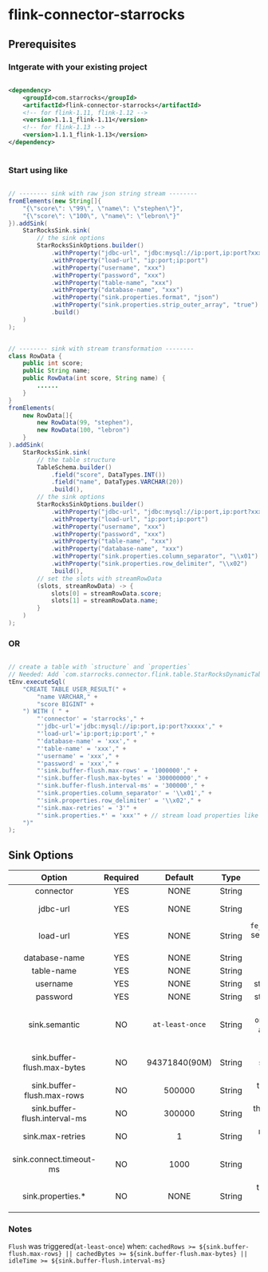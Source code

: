 # flink-connector-starrocks

## Prerequisites

### Intgerate with your existing project

```xml

<dependency>
    <groupId>com.starrocks</groupId>
    <artifactId>flink-connector-starrocks</artifactId>
    <!-- for flink-1.11, flink-1.12 -->
    <version>1.1.1_flink-1.11</version>
    <!-- for flink-1.13 -->
    <version>1.1.1_flink-1.13</version>
</dependency>
    
```

### Start using like

```java

// -------- sink with raw json string stream --------
fromElements(new String[]{
    "{\"score\": \"99\", \"name\": \"stephen\"}",
    "{\"score\": \"100\", \"name\": \"lebron\"}"
}).addSink(
    StarRocksSink.sink(
        // the sink options
        StarRocksSinkOptions.builder()
            .withProperty("jdbc-url", "jdbc:mysql://ip:port,ip:port?xxxxx")
            .withProperty("load-url", "ip:port;ip:port")
            .withProperty("username", "xxx")
            .withProperty("password", "xxx")
            .withProperty("table-name", "xxx")
            .withProperty("database-name", "xxx")
            .withProperty("sink.properties.format", "json")
            .withProperty("sink.properties.strip_outer_array", "true")
            .build()
    )
);


// -------- sink with stream transformation --------
class RowData {
    public int score;
    public String name;
    public RowData(int score, String name) {
        ......
    }
}
fromElements(
    new RowData[]{
        new RowData(99, "stephen"),
        new RowData(100, "lebron")
    }
).addSink(
    StarRocksSink.sink(
        // the table structure
        TableSchema.builder()
            .field("score", DataTypes.INT())
            .field("name", DataTypes.VARCHAR(20))
            .build(),
        // the sink options
        StarRocksSinkOptions.builder()
            .withProperty("jdbc-url", "jdbc:mysql://ip:port,ip:port?xxxxx")
            .withProperty("load-url", "ip:port;ip:port")
            .withProperty("username", "xxx")
            .withProperty("password", "xxx")
            .withProperty("table-name", "xxx")
            .withProperty("database-name", "xxx")
            .withProperty("sink.properties.column_separator", "\\x01")
            .withProperty("sink.properties.row_delimiter", "\\x02")
            .build(),
        // set the slots with streamRowData
        (slots, streamRowData) -> {
            slots[0] = streamRowData.score;
            slots[1] = streamRowData.name;
        }
    )
);

```

### OR

```java

// create a table with `structure` and `properties`
// Needed: Add `com.starrocks.connector.flink.table.StarRocksDynamicTableSinkFactory` to: `src/main/resources/META-INF/services/org.apache.flink.table.factories.Factory`
tEnv.executeSql(
    "CREATE TABLE USER_RESULT(" +
        "name VARCHAR," +
        "score BIGINT" +
    ") WITH ( " +
        "'connector' = 'starrocks'," +
        "'jdbc-url'='jdbc:mysql://ip:port,ip:port?xxxxx'," +
        "'load-url'='ip:port;ip:port'," +
        "'database-name' = 'xxx'," +
        "'table-name' = 'xxx'," +
        "'username' = 'xxx'," +
        "'password' = 'xxx'," +
        "'sink.buffer-flush.max-rows' = '1000000'," +
        "'sink.buffer-flush.max-bytes' = '300000000'," +
        "'sink.buffer-flush.interval-ms' = '300000'," +
        "'sink.properties.column_separator' = '\\x01'," +
        "'sink.properties.row_delimiter' = '\\x02'," +
        "'sink.max-retries' = '3'" +
        "'sink.properties.*' = 'xxx'" + // stream load properties like `'sink.properties.columns' = 'k1, v1'`
    ")"
);
```

## Sink Options

| Option | Required | Default | Type | Description |
|  :-:  | :-:  | :-:  | :-:  | :-:  |
| connector | YES | NONE | String |`starrocks`|
| jdbc-url | YES | NONE | String | this will be used to execute queries in starrocks. |
| load-url | YES | NONE | String | `fe_ip:http_port;fe_ip:http_port` separated with `;`, which would be used to do the batch sinking. |
| database-name | YES | NONE | String | starrocks database name |
| table-name | YES | NONE | String | starrocks table name |
| username | YES | NONE | String | starrocks connecting username |
| password | YES | NONE | String | starrocks connecting password |
| sink.semantic | NO | `at-least-once` | String | `at-least-once` or `exactly-once`(`flush at checkpoint only` and options like `sink.buffer-flush.*` won't work either). |
| sink.buffer-flush.max-bytes | NO | 94371840(90M) | String | the max batching size of the serialized data, range: `[64MB, 10GB]`. |
| sink.buffer-flush.max-rows | NO | 500000 | String | the max batching rows, range: `[64,000, 5000,000]`. |
| sink.buffer-flush.interval-ms | NO | 300000 | String | the flushing time interval, range: `[1000ms, 3600000ms]`. |
| sink.max-retries | NO | 1 | String | max retry times of the stream load request, range: `[0, 10]`. |
| sink.connect.timeout-ms | NO | 1000 | String | Timeout in millisecond for connecting to the `load-url`, range: `[100, 60000]`. |
| sink.properties.* | NO | NONE | String | the stream load properties like `'sink.properties.columns' = 'k1, v1'`. |

### Notes

`Flush` was triggered(`at-least-once`) when: `cachedRows >= ${sink.buffer-flush.max-rows} || cachedBytes >= ${sink.buffer-flush.max-bytes} || idleTime >= ${sink.buffer-flush.interval-ms}`
